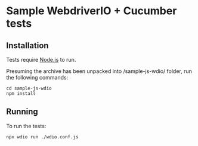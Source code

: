 # Sample WebdriverIO + Cucumber tests

## Installation

Tests require [Node.js](https://nodejs.org/) to run.

Presuming the archive has been unpacked into /sample-js-wdio/ folder, run the following commands:
```
cd sample-js-wdio
npm install
```

## Running

To run the tests:

```npx wdio run ./wdio.conf.js```

